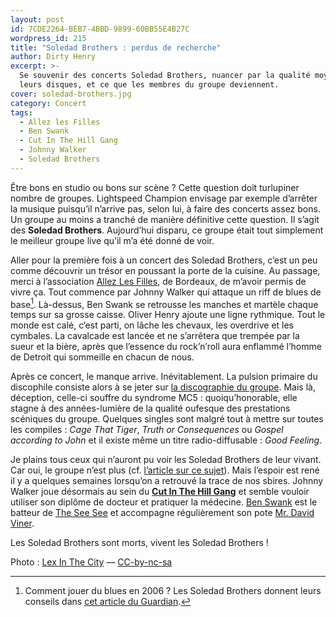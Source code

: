 ```yaml
---
layout: post
id: 7CDE2264-BEB7-4BBD-9899-60BB55E4B27C
wordpress_id: 215
title: "Soledad Brothers : perdus de recherche"
author: Dirty Henry
excerpt: >-
  Se souvenir des concerts Soledad Brothers, nuancer par la qualité moyenne de
  leurs disques, et ce que les membres du groupe deviennent.
cover: soledad-brothers.jpg
category: Concert
tags:
  - Allez les Filles
  - Ben Swank
  - Cut In The Hill Gang
  - Johnny Walker
  - Soledad Brothers
---
```


Être bons en studio ou bons sur scène ? Cette question doit turlupiner nombre de
groupes. Lightspeed Champion envisage par exemple d’arrêter la musique puisqu’il
n’arrive pas, selon lui, à faire des concerts assez bons. Un groupe au moins a
tranché de manière définitive cette question. Il s’agit des **Soledad
Brothers**. Aujourd’hui disparu, ce groupe était tout simplement le meilleur
groupe live qu’il m’a été donné de voir.

Aller pour la première fois à un concert des Soledad Brothers, c’est un peu
comme découvrir un trésor en poussant la porte de la cuisine. Au passage, merci
à l’association [Allez Les Filles][4], de Bordeaux, de m’avoir permis de vivre
ça. Tout commence par Johnny Walker qui attaque un riff de blues de base[^1].
Là-dessus, Ben Swank se retrousse les manches et martèle chaque temps sur sa
grosse caisse. Oliver Henry ajoute une ligne rythmique. Tout le monde est calé,
c’est parti, on lâche les chevaux, les overdrive et les cymbales. La cavalcade
est lancée et ne s’arrêtera que trempée par la sueur et la bière, après que
l’essence du rock’n’roll aura enflammé l’homme de Detroit qui sommeille en
chacun de nous.

Après ce concert, le manque arrive. Inévitablement. La pulsion primaire du
discophile consiste alors à se jeter sur [la discographie du groupe][7]. Mais
là, déception, celle-ci souffre du syndrome MC5 : quoiqu’honorable, elle stagne
à des années-lumière de la qualité oufesque des prestations scéniques du groupe.
Quelques singles sont malgré tout à mettre sur toutes les compiles : _Cage That
Tiger_, _Truth or Consequences_ ou _Gospel according to John_ et il existe même
un titre radio-diffusable : _Good Feeling_.

Je plains tous ceux qui n’auront pu voir les Soledad Brothers de leur vivant.
Car oui, le groupe n’est plus (cf. [l’article sur ce sujet][i1]). Mais l’espoir
est rené il y a quelques semaines lorsqu’on a retrouvé la trace de nos sbires.
Johnny Walker joue désormais au sein du [**Cut In The Hill Gang**][1] et semble
vouloir utiliser son diplôme de docteur et pratiquer la médecine. [Ben Swank][5]
est le batteur de [The See See][3] et accompagne régulièrement son pote [Mr.
David Viner][6].

Les Soledad Brothers sont morts, vivent les Soledad Brothers !

Photo : [Lex In The City](https://flic.kr/p/crFv6) —
[CC-by-nc-sa](https://creativecommons.org/licenses/by-nc-sa/2.0/)

[^1]:
    Comment jouer du blues en 2006 ? Les Soledad Brothers donnent leurs conseils
    dans [cet article du Guardian][2].

[i1]:
  https://www.deadrooster.org/les-soledad-brothers-sont-morts-vivent-les-bellrays/
[1]: https://www.discogs.com/artist/1498035-Cut-In-The-Hill-Gang
[2]: https://www.theguardian.com/music/2006/mar/03/popandrock1
[3]: https://www.discogs.com/artist/1397735-The-See-See
[4]: https://www.facebook.com/allezlesfilles
[5]: https://www.discogs.com/artist/630557-Ben-Swank
[6]: https://en.wikipedia.org/wiki/Mr_David_Viner
[7]: https://www.discogs.com/fr/artist/607750-Soledad-Brothers
